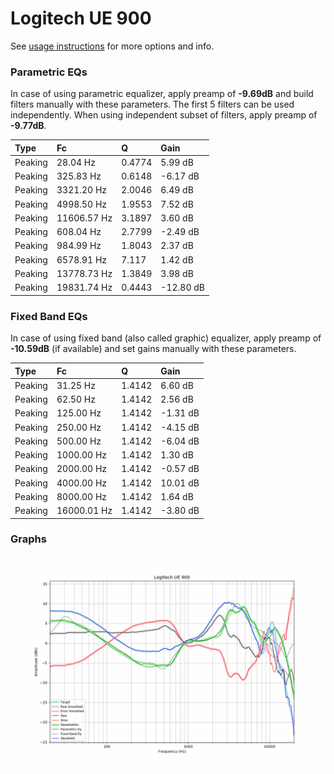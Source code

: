 # Logitech UE 900
See [usage instructions](https://github.com/jaakkopasanen/AutoEq#usage) for more options and info.

### Parametric EQs
In case of using parametric equalizer, apply preamp of **-9.69dB** and build filters manually
with these parameters. The first 5 filters can be used independently.
When using independent subset of filters, apply preamp of **-9.77dB**.

| Type    | Fc          |      Q | Gain      |
|:--------|:------------|:-------|:----------|
| Peaking | 28.04 Hz    | 0.4774 | 5.99 dB   |
| Peaking | 325.83 Hz   | 0.6148 | -6.17 dB  |
| Peaking | 3321.20 Hz  | 2.0046 | 6.49 dB   |
| Peaking | 4998.50 Hz  | 1.9553 | 7.52 dB   |
| Peaking | 11606.57 Hz | 3.1897 | 3.60 dB   |
| Peaking | 608.04 Hz   | 2.7799 | -2.49 dB  |
| Peaking | 984.99 Hz   | 1.8043 | 2.37 dB   |
| Peaking | 6578.91 Hz  | 7.117  | 1.42 dB   |
| Peaking | 13778.73 Hz | 1.3849 | 3.98 dB   |
| Peaking | 19831.74 Hz | 0.4443 | -12.80 dB |

### Fixed Band EQs
In case of using fixed band (also called graphic) equalizer, apply preamp of **-10.59dB**
(if available) and set gains manually with these parameters.

| Type    | Fc          |      Q | Gain     |
|:--------|:------------|:-------|:---------|
| Peaking | 31.25 Hz    | 1.4142 | 6.60 dB  |
| Peaking | 62.50 Hz    | 1.4142 | 2.56 dB  |
| Peaking | 125.00 Hz   | 1.4142 | -1.31 dB |
| Peaking | 250.00 Hz   | 1.4142 | -4.15 dB |
| Peaking | 500.00 Hz   | 1.4142 | -6.04 dB |
| Peaking | 1000.00 Hz  | 1.4142 | 1.30 dB  |
| Peaking | 2000.00 Hz  | 1.4142 | -0.57 dB |
| Peaking | 4000.00 Hz  | 1.4142 | 10.01 dB |
| Peaking | 8000.00 Hz  | 1.4142 | 1.64 dB  |
| Peaking | 16000.01 Hz | 1.4142 | -3.80 dB |

### Graphs
![](./Logitech%20UE%20900.png)